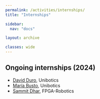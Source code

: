 ```yaml
---
permalink: /activities/internships/
title: "Internships"

sidebar:
  nav: "docs"

layout: archive

classes: wide
---
```



## Ongoing internships (2024)

- [David Duro](https://theroboticsclub.github.io/2024-upe-david-duro/), Unibotics
- [María Busto](https://theroboticsclub.github.io/2024-upe-maria-busto/), Unibotics
- [Sammit Dhar](https://theroboticsclub.github.io/2024-internship-Sammit-Dhar/), FPGA-Robotics

&nbsp;
&nbsp;
